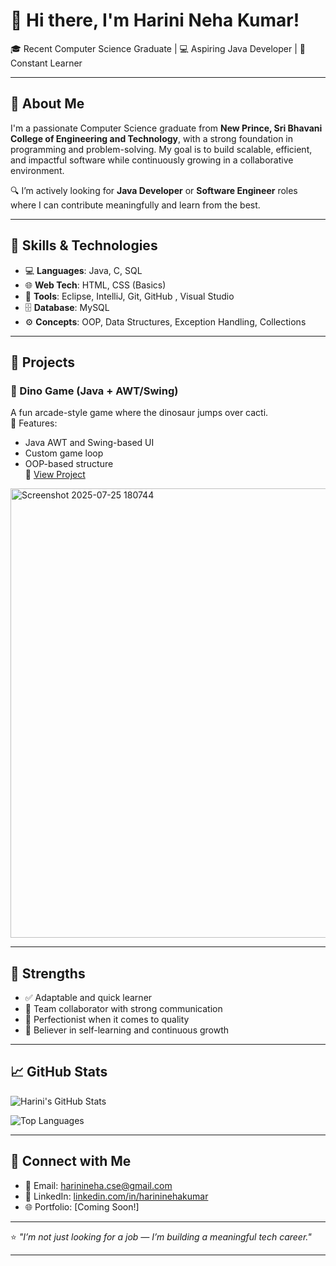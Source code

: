 # 👋 Hi there, I'm Harini Neha Kumar!

🎓 Recent Computer Science Graduate | 💻 Aspiring Java Developer | 🌱 Constant Learner

---

## 💼 About Me

I'm a passionate Computer Science graduate from **New Prince, Sri Bhavani College of Engineering and Technology**, with a strong foundation in programming and problem-solving. My goal is to build scalable, efficient, and impactful software while continuously growing in a collaborative environment.

🔍 I’m actively looking for **Java Developer** or **Software Engineer** roles where I can contribute meaningfully and learn from the best.

---

## 🧠 Skills & Technologies

- 💻 **Languages**: Java, C, SQL  
- 🌐 **Web Tech**: HTML, CSS (Basics)  
- 🔧 **Tools**: Eclipse, IntelliJ, Git, GitHub , Visual Studio 
- 🗄️ **Database**: MySQL  
- ⚙️ **Concepts**: OOP, Data Structures, Exception Handling, Collections

---

## 🚀 Projects

### 🦖 Dino Game (Java + AWT/Swing)
A fun arcade-style game where the dinosaur jumps over cacti.  
📌 Features:
- Java AWT and Swing-based UI  
- Custom game loop  
- OOP-based structure  
🔗 [View Project](https://github.com/Harini78-Tech/Project_jave/blob/main/Dino_Game.Java)

<img width="1495" height="719" alt="Screenshot 2025-07-25 180744" src="https://github.com/user-attachments/assets/42af82e1-f2d2-415e-a134-dcc62266e7a1" />

---

## 🧩 Strengths

- ✅ Adaptable and quick learner  
- 🤝 Team collaborator with strong communication  
- 🎯 Perfectionist when it comes to quality  
- 🧠 Believer in self-learning and continuous growth

---

## 📈 GitHub Stats

![Harini's GitHub Stats](https://github-readme-stats-sigma-five.vercel.app/api?username=Harini78-Tech&show_icons=true&theme=radical)

![Top Languages](https://github-readme-stats-sigma-five.vercel.app/api/top-langs/?username=Harini78-Tech&layout=compact&theme=tokyonight)


---

## 🤝 Connect with Me

- 📧 Email: harinineha.cse@gmail.com  
- 💼 LinkedIn: [linkedin.com/in/harininehakumar](https://www.linkedin.com/in/harini-neha-aa0a96300/)  
- 🌐 Portfolio: [Coming Soon!]

---

⭐ *"I’m not just looking for a job — I’m building a meaningful tech career."*

---


